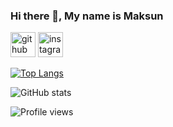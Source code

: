 ### Hi there 👋, My name is Maksun



[<img src='https://cdn.jsdelivr.net/npm/simple-icons@3.0.1/icons/github.svg' alt='github' height='40'>](https://github.com/maksun12)  [<img src='https://cdn.jsdelivr.net/npm/simple-icons@3.0.1/icons/instagram.svg' alt='instagram' height='40'>](https://www.instagram.com/maxey.12/)  

[![Top Langs](https://github-readme-stats.vercel.app/api/top-langs/?username=maksun12)](https://github.com/anuraghazra/github-readme-stats)

![GitHub stats](https://github-readme-stats.vercel.app/api?username=maksun12&show_icons=true)  

![Profile views](https://gpvc.arturio.dev/maksun12)  
